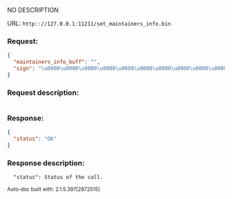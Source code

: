 NO DESCRIPTION

URL: ```http:://127.0.0.1:11211/set_maintainers_info.bin```
### Request: 
```json
{
  "maintainers_info_buff": "",
  "sign": "\u0000\u0000\u0000\u0000\u0000\u0000\u0000\u0000\u0000\u0000\u0000\u0000\u0000\u0000\u0000\u0000\u0000\u0000\u0000\u0000\u0000\u0000\u0000\u0000\u0000\u0000\u0000\u0000\u0000\u0000\u0000\u0000\u0000\u0000\u0000\u0000\u0000\u0000\u0000\u0000\u0000\u0000\u0000\u0000\u0000\u0000\u0000\u0000\u0000\u0000\u0000\u0000\u0000\u0000\u0000\u0000\u0000\u0000\u0000\u0000\u0000\u0000\u0000\u0000"
}
```
### Request description: 
```

```
### Response: 
```json
{
  "status": "OK"
}
```
### Response description: 
```
  "status": Status of the call.

```
<sub>Auto-doc built with: 2.1.5.397[2872515]</sub>